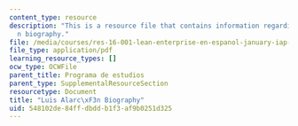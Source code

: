 ```yaml
---
content_type: resource
description: "This is a resource file that contains information regarding Luis Alarc\xF3\
  n biography."
file: /media/courses/res-16-001-lean-enterprise-en-espanol-january-iap-2012/548102de84ffdbddb1f3af9b0251d325_MITRES_16_001IAP12_Luis.pdf
file_type: application/pdf
learning_resource_types: []
ocw_type: OCWFile
parent_title: Programa de estudios
parent_type: SupplementalResourceSection
resourcetype: Document
title: "Luis Alarc\xF3n Biography"
uid: 548102de-84ff-dbdd-b1f3-af9b0251d325
---
```

